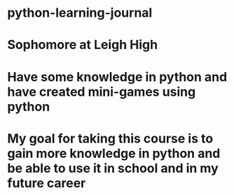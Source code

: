 # python-learning-journal
# Sophomore at Leigh High
# Have some knowledge in python and have created mini-games using python
# My goal for taking this course is to gain more knowledge in python and be able to use it in school and in my future career
